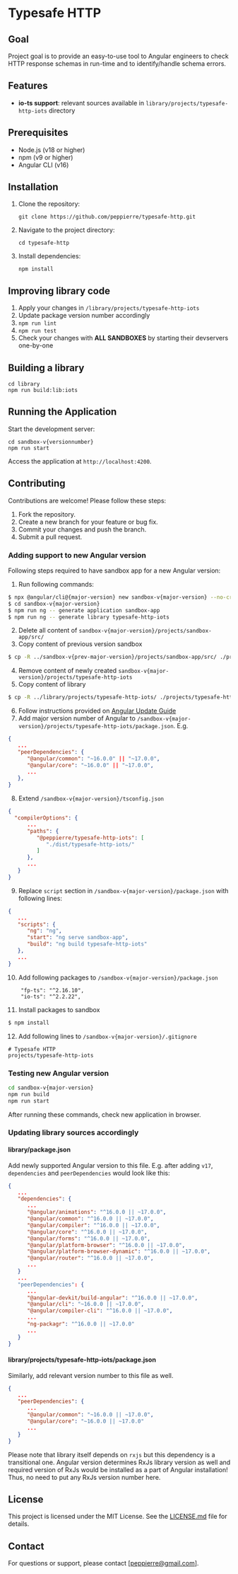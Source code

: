 # Typesafe HTTP

## Goal

Project goal is to provide an easy-to-use tool to Angular engineers to check HTTP response schemas in run-time and to identify/handle schema errors.

## Features

- **io-ts support**: relevant sources available in `library/projects/typesafe-http-iots` directory

## Prerequisites

- Node.js (v18 or higher)
- npm (v9 or higher)
- Angular CLI (v16)

## Installation

1. Clone the repository:
   ```
   git clone https://github.com/peppierre/typesafe-http.git
   ```
2. Navigate to the project directory:
   ```
   cd typesafe-http
   ```
3. Install dependencies:
   ```
   npm install
   ```

## Improving library code

1. Apply your changes in `/library/projects/typesafe-http-iots`
2. Update package version number accordingly
3. `npm run lint`
4. `npm run test`
5. Check your changes with **ALL SANDBOXES** by starting their devservers one-by-one

## Building a library
```
cd library
npm run build:lib:iots
```

## Running the Application

Start the development server:
```
cd sandbox-v{versionnumber}
npm run start
```
Access the application at `http://localhost:4200`.

## Contributing

Contributions are welcome! Please follow these steps:

1. Fork the repository.
2. Create a new branch for your feature or bug fix.
3. Commit your changes and push the branch.
4. Submit a pull request.

### Adding support to new Angular version

Following steps required to have sandbox app for a new Angular version:

1. Run following commands:
```bash
$ npx @angular/cli@{major-version} new sandbox-v{major-version} --no-create-application
$ cd sandbox-v{major-version}
$ npm run ng -- generate application sandbox-app
$ npm run ng -- generate library typesafe-http-iots
```
2. Delete all content of `sandbox-v{major-version}/projects/sandbox-app/src/`
3. Copy content of previous version sandbox
```bash
$ cp -R ../sandbox-v{prev-major-version}/projects/sandbox-app/src/ ./projects/sandbox-app/src
```
4. Remove content of newly created `sandbox-v{major-version}/projects/typesafe-http-iots`
5. Copy content of library
```bash
$ cp -R ../library/projects/typesafe-http-iots/ ./projects/typesafe-http-iots
```
6. Follow instructions provided on [Angular Update Guide](https://angular.dev/update-guide)
7. Add major version number of Angular to `/sandbox-v{major-version}/projects/typesafe-http-iots/package.json`.
E.g. 
```json
{
   ...
   "peerDependencies": {
      "@angular/common": "~16.0.0" || "~17.0.0",
      "@angular/core": "~16.0.0" || "~17.0.0",
      ...
   },
}
```
8. Extend `/sandbox-v{major-version}/tsconfig.json`
```json
{
  "compilerOptions": {
      ...
      "paths": {
         "@peppierre/typesafe-http-iots": [
            "./dist/typesafe-http-iots/"
         ]
      },
      ...
   }
}
```
9. Replace `script` section in `/sandbox-v{major-version}/package.json` with following lines:
```json
{
   ...
   "scripts": {
      "ng": "ng",
      "start": "ng serve sandbox-app",
      "build": "ng build typesafe-http-iots"
   },
   ...
}
```
10. Add following packages to `/sandbox-v{major-version}/package.json`
```
    "fp-ts": "^2.16.10",
    "io-ts": "^2.2.22",
```
11. Install packages to sandbox
```bash
$ npm install
```
12. Add following lines to `/sandbox-v{major-version}/.gitignore`
```
# Typesafe HTTP
projects/typesafe-http-iots
```

### Testing new Angular version

```bash
cd sandbox-v{major-version}
npm run build
npm run start
```

After running these commands, check new application in browser.

### Updating library sources accordingly

#### library/package.json

Add newly supported Angular version to this file. E.g. after adding `v17`, `dependencies` and `peerDependencies` would look like this:

```json
{
   ...
   "dependencies": {
      ...
      "@angular/animations": "^16.0.0 || ~17.0.0",
      "@angular/common": "^16.0.0 || ~17.0.0",
      "@angular/compiler": "^16.0.0 || ~17.0.0",
      "@angular/core": "^16.0.0 || ~17.0.0",
      "@angular/forms": "^16.0.0 || ~17.0.0",
      "@angular/platform-browser": "^16.0.0 || ~17.0.0",
      "@angular/platform-browser-dynamic": "^16.0.0 || ~17.0.0",
      "@angular/router": "^16.0.0 || ~17.0.0",
      ...
   }
   ...
   "peerDependencies": {
      ...
      "@angular-devkit/build-angular": "^16.0.0 || ~17.0.0",
      "@angular/cli": "~16.0.0 || ~17.0.0",
      "@angular/compiler-cli": "^16.0.0 || ~17.0.0",
      ...
      "ng-packagr": "^16.0.0 || ~17.0.0"
      ...
   }
}
```

#### library/projects/typesafe-http-iots/package.json

Similarly, add relevant version number to this file as well.

```json
{
   ...
   "peerDependencies": {
      ...
      "@angular/common": "~16.0.0 || ~17.0.0",
      "@angular/core": "~16.0.0 || ~17.0.0"
      ...
   }
}
```

Please note that library itself depends on `rxjs` but this dependency is a transitional one. Angular version determines RxJs library version as well and required version of RxJs would be installed as a part of Angular installation! Thus, no need to put any RxJs version number here.

## License

This project is licensed under the MIT License. See the [LICENSE.md](LICENSE.md) file for details.

## Contact

For questions or support, please contact [peppierre@gmail.com].
